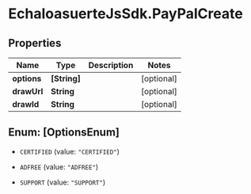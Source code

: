 # EchaloasuerteJsSdk.PayPalCreate

## Properties

Name | Type | Description | Notes
------------ | ------------- | ------------- | -------------
**options** | **[String]** |  | [optional] 
**drawUrl** | **String** |  | [optional] 
**drawId** | **String** |  | [optional] 



## Enum: [OptionsEnum]


* `CERTIFIED` (value: `"CERTIFIED"`)

* `ADFREE` (value: `"ADFREE"`)

* `SUPPORT` (value: `"SUPPORT"`)




